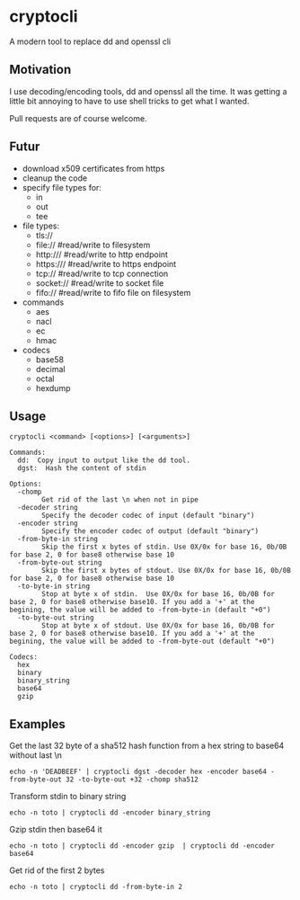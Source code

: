 # cryptocli
A modern tool to replace dd and openssl cli

## Motivation
I use decoding/encoding tools, dd and openssl all the time. It was getting a little bit annoying to have to use shell tricks to get what I wanted.

Pull requests are of course welcome.

## Futur

  - download x509 certificates from https
  - cleanup the code
  - specify file types for:
    - in
    - out
    - tee
  - file types:
    - tls://<addr>
    - file://<path> #read/write to filesystem
    - http://<addr>/<path> #read/write to http endpoint
    - https://<addr>/<path> #read/write to https endpoint
    - tcp://<addr> #read/write to tcp connection
    - socket://<path> #read/write to socket file
    - fifo://<path> #read/write to fifo file on filesystem
  - commands
    - aes
    - nacl
    - ec
    - hmac
  - codecs
    - base58
    - decimal
    - octal
    - hexdump

## Usage

`cryptocli <command> [<options>] [<arguments>]`

```
Commands:
  dd:  Copy input to output like the dd tool.
  dgst:  Hash the content of stdin

Options:
  -chomp
        Get rid of the last \n when not in pipe
  -decoder string
        Specify the decoder codec of input (default "binary")
  -encoder string
        Specify the encoder codec of output (default "binary")
  -from-byte-in string
        Skip the first x bytes of stdin. Use 0X/0x for base 16, 0b/0B for base 2, 0 for base8 otherwise base 10
  -from-byte-out string
        Skip the first x bytes of stdout. Use 0X/0x for base 16, 0b/0B for base 2, 0 for base8 otherwise base 10
  -to-byte-in string
        Stop at byte x of stdin.  Use 0X/0x for base 16, 0b/0B for base 2, 0 for base8 otherwise base10. If you add a '+' at the begining, the value will be added to -from-byte-in (default "+0")
  -to-byte-out string
        Stop at byte x of stdout. Use 0X/0x for base 16, 0b/0B for base 2, 0 for base8 otherwise base10. If you add a '+' at the begining, the value will be added to -from-byte-out (default "+0")

Codecs:
  hex
  binary
  binary_string
  base64
  gzip
```

## Examples

Get the last 32 byte of a sha512 hash function from a hex string to base64 without last \n

`echo -n 'DEADBEEF' | cryptocli dgst -decoder hex -encoder base64 -from-byte-out 32 -to-byte-out +32 -chomp sha512`

Transform stdin to binary string

`echo -n toto | cryptocli dd -encoder binary_string`

Gzip stdin then base64 it

`echo -n toto | cryptocli dd -encoder gzip  | cryptocli dd -encoder base64`

Get rid of the first 2 bytes

`echo -n toto | cryptocli dd -from-byte-in 2`
